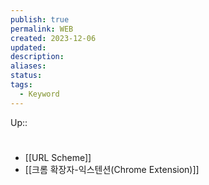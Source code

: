 ```yaml
---
publish: true
permalink: WEB
created: 2023-12-06
updated: 
description: 
aliases: 
status: 
tags:
  - Keyword
---
```

Up:: 

# 
- [[URL Scheme]]
- [[크롬 확장자-익스텐션(Chrome Extension)]]